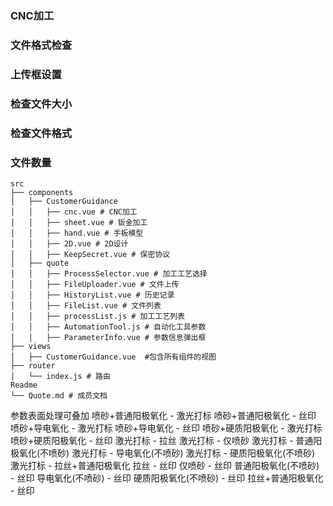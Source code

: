 ### CNC加工

### 文件格式检查

### 上传框设置

### 检查文件大小

### 检查文件格式

### 文件数量

```
src
├── components
│   ├── CustomerGuidance
│   │   ├── cnc.vue # CNC加工
│   │   ├── sheet.vue # 钣金加工
│   │   ├── hand.vue # 手板模型
│   │   ├── 2D.vue # 2D设计
│   │   ├── KeepSecret.vue # 保密协议
│   ├── quote
│   │   ├── ProcessSelector.vue # 加工工艺选择
│   │   ├── FileUploader.vue # 文件上传
│   │   ├── HistoryList.vue # 历史记录
│   │   ├── FileList.vue # 文件列表
│   │   ├── processList.js # 加工工艺列表
│   │   ├── AutomationTool.js # 自动化工具参数
│   │   ├── ParameterInfo.vue # 参数信息弹出框
├── views
│   ├── CustomerGuidance.vue  #包含所有组件的视图
├── router
│   └── index.js # 路由
Readme
└── Quote.md # 成员文档
```

参数表面处理可叠加
喷砂+普通阳极氧化 - 激光打标 
喷砂+普通阳极氧化 - 丝印  
喷砂+导电氧化 - 激光打标 
喷砂+导电氧化 - 丝印 
喷砂+硬质阳极氧化 - 激光打标 
喷砂+硬质阳极氧化 - 丝印 
激光打标 - 拉丝
激光打标 - 仅喷砂
激光打标 - 普通阳极氧化(不喷砂)
激光打标 - 导电氧化(不喷砂)
激光打标 - 硬质阳极氧化(不喷砂)
激光打标 - 拉丝+普通阳极氧化
拉丝 - 丝印
仅喷砂 - 丝印
普通阳极氧化(不喷砂) - 丝印
导电氧化(不喷砂) - 丝印
硬质阳极氧化(不喷砂) - 丝印
拉丝+普通阳极氧化 - 丝印















